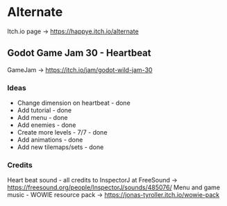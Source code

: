 # Alternate

Itch.io page -> https://happye.itch.io/alternate

## Godot Game Jam 30 - Heartbeat

GameJam -> <https://itch.io/jam/godot-wild-jam-30>

### Ideas

- Change dimension on heartbeat - done
- Add tutorial - done
- Add menu - done
- Add enemies - done
- Create more levels - 7/7 - done
- Add animations - done
- Add new tilemaps/sets - done

### Credits

Heart beat sound - all credits to InspectorJ at FreeSound -> <https://freesound.org/people/InspectorJ/sounds/485076/>
Menu and game music - WOWIE resource pack -> <https://jonas-tyroller.itch.io/wowie-pack>

